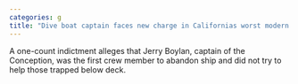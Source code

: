 ```yaml
---
categories: g
title: "Dive boat captain faces new charge in Californias worst modern maritime disaster which killed 34"
---
```

A one-count indictment alleges that Jerry Boylan, captain of the Conception, was the first crew member to abandon ship and did not try to help those trapped below deck.